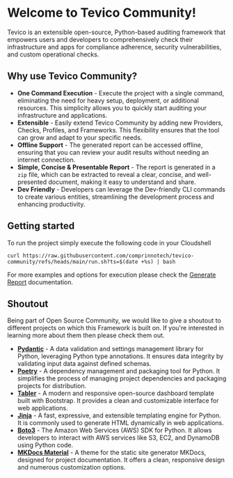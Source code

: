 # Welcome to Tevico Community!

Tevico is an extensible open-source, Python-based auditing framework that empowers users and developers to comprehensively check their infrastructure and apps for compliance adherence, security vulnerabilities, and custom operational checks.

## Why use Tevico Community?

* **One Command Execution** - Execute the project with a single command, eliminating the need for heavy setup, deployment, or additional resources. This simplicity allows you to quickly start auditing your infrastructure and applications.
* **Extensible** - Easily extend Tevico Community by adding new Providers, Checks, Profiles, and Frameworks. This flexibility ensures that the tool can grow and adapt to your specific needs.
* **Offline Support** - The generated report can be accessed offline, ensuring that you can review your audit results without needing an internet connection.
* **Simple, Concise & Presentable Report** - The report is generated in a `zip` file, which can be extracted to reveal a clear, concise, and well-presented document, making it easy to understand and share.
* **Dev Friendly** - Developers can leverage the Dev-friendly CLI commands to create various entities, streamlining the development process and enhancing productivity.

## Getting started

To run the project simply execute the following code in your Cloudshell

```shell
curl https://raw.githubusercontent.com/comprinnotech/tevico-community/refs/heads/main/run.sh?ts=$(date +%s) | bash
```

For more examples and options for execution please check the [Generate Report](generate-report.md) documentation.

## Shoutout

Being part of Open Source Community, we would like to give a shoutout to different projects on which this Framework is built on. If you're interested in learning more about them then please check them out.

* **[Pydantic](https://docs.pydantic.dev/latest/)** - A data validation and settings management library for Python, leveraging Python type annotations. It ensures data integrity by validating input data against defined schemas.
* **[Poetry](https://python-poetry.org/)** - A dependency management and packaging tool for Python. It simplifies the process of managing project dependencies and packaging projects for distribution.
* **[Tabler](https://tabler.io/admin-template)** - A modern and responsive open-source dashboard template built with Bootstrap. It provides a clean and customizable interface for web applications.
* **[Jinja](https://jinja.palletsprojects.com/en/stable/)** - A fast, expressive, and extensible templating engine for Python. It is commonly used to generate HTML dynamically in web applications.
* **[Boto3](https://boto3.amazonaws.com/v1/documentation/api/latest/index.html)** - The Amazon Web Services (AWS) SDK for Python. It allows developers to interact with AWS services like S3, EC2, and DynamoDB using Python code.
* **[MKDocs Material](https://squidfunk.github.io/mkdocs-material/)** - A theme for the static site generator MKDocs, designed for project documentation. It offers a clean, responsive design and numerous customization options.

